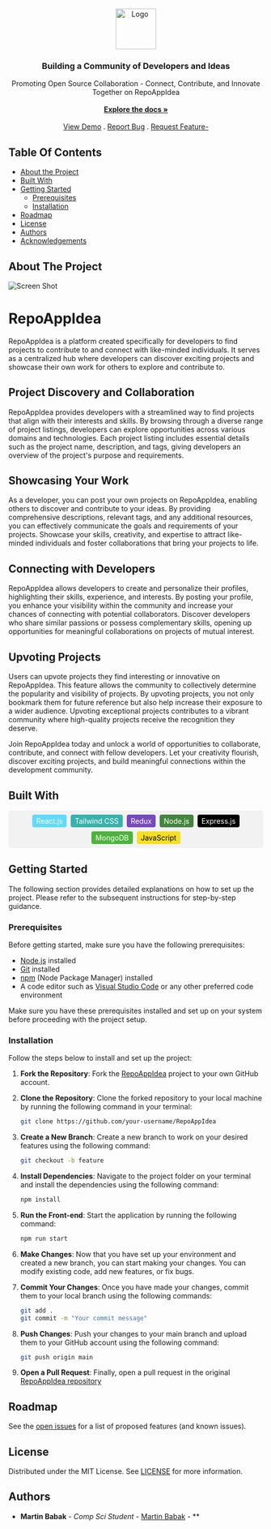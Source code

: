<br/>
<p align="center">
  <a href="https://github.com/ShaanCoding/ReadME-Generator">
    <img src="https://github.com/martinyis/RepoAppIdea/blob/main/src/assets/logo_transparent.png?raw=true" alt="Logo" width="80" height="80">
  </a>

  <h3 align="center">Building a Community of Developers and Ideas</h3>

  <p align="center">
    Promoting Open Source Collaboration - Connect, Contribute, and Innovate Together on RepoAppIdea
    <br/>
    <br/>
    <a href="https://github.com/martinyis/RepoAppIdea"><strong>Explore the docs »</strong></a>
    <br/>
    <br/>
    <a href="https://github.com/martinyis/RepoAppIdea">View Demo</a>
    .
    <a href="https://github.com/martinyis/RepoAppIdea/issues">Report Bug</a>
    .
    <a href="https://github.com/martinyis/RepoAppIdea/issues">Request Feature-</a>
  </p>
</p>

## Table Of Contents

- [About the Project](#about-the-project)
- [Built With](#built-with)
- [Getting Started](#getting-started)
  - [Prerequisites](#prerequisites)
  - [Installation](#installation)
- [Roadmap](#roadmap)
- [License](#license)
- [Authors](#authors)
- [Acknowledgements](#acknowledgements)

## About The Project

![Screen Shot](https://github.com/martinyis/RepoAppIdea/blob/main/src/assets/design/starter-design-pic.png?raw=true)

# RepoAppIdea

RepoAppIdea is a platform created specifically for developers to find projects to contribute to and connect with like-minded individuals. It serves as a centralized hub where developers can discover exciting projects and showcase their own work for others to explore and contribute to.

## Project Discovery and Collaboration

RepoAppIdea provides developers with a streamlined way to find projects that align with their interests and skills. By browsing through a diverse range of project listings, developers can explore opportunities across various domains and technologies. Each project listing includes essential details such as the project name, description, and tags, giving developers an overview of the project's purpose and requirements.

## Showcasing Your Work

As a developer, you can post your own projects on RepoAppIdea, enabling others to discover and contribute to your ideas. By providing comprehensive descriptions, relevant tags, and any additional resources, you can effectively communicate the goals and requirements of your projects. Showcase your skills, creativity, and expertise to attract like-minded individuals and foster collaborations that bring your projects to life.

## Connecting with Developers

RepoAppIdea allows developers to create and personalize their profiles, highlighting their skills, experience, and interests. By posting your profile, you enhance your visibility within the community and increase your chances of connecting with potential collaborators. Discover developers who share similar passions or possess complementary skills, opening up opportunities for meaningful collaborations on projects of mutual interest.

## Upvoting Projects

Users can upvote projects they find interesting or innovative on RepoAppIdea. This feature allows the community to collectively determine the popularity and visibility of projects. By upvoting projects, you not only bookmark them for future reference but also help increase their exposure to a wider audience. Upvoting exceptional projects contributes to a vibrant community where high-quality projects receive the recognition they deserve.

Join RepoAppIdea today and unlock a world of opportunities to collaborate, contribute, and connect with fellow developers. Let your creativity flourish, discover exciting projects, and build meaningful connections within the development community.

## Built With

<div style="display: flex; flex-wrap: wrap; align-items: center; justify-content: center; gap: 8px; background-color: #f2f2f2; padding: 8px; border-radius: 4px;">
    <span style="background-color: #61DAFB; color: white; padding: 4px 8px; border-radius: 4px;">React.js</span>
    <span style="background-color: #38B2AC; color: white; padding: 4px 8px; border-radius: 4px;">Tailwind CSS</span>
    <span style="background-color: #764ABC; color: white; padding: 4px 8px; border-radius: 4px;">Redux</span>
    <span style="background-color: #43853D; color: white; padding: 4px 8px; border-radius: 4px;">Node.js</span>
    <span style="background-color: #000000; color: white; padding: 4px 8px; border-radius: 4px;">Express.js</span>
    <span style="background-color: #4DB33D; color: white; padding: 4px 8px; border-radius: 4px;">MongoDB</span>
    <span style="background-color: #F7DF1E; color: black; padding: 4px 8px; border-radius: 4px;">JavaScript</span>
</div>

## Getting Started

The following section provides detailed explanations on how to set up the project. Please refer to the subsequent instructions for step-by-step guidance.

### Prerequisites

Before getting started, make sure you have the following prerequisites:

- [Node.js](https://nodejs.org) installed
- [Git](https://git-scm.com) installed
- [npm](https://www.npmjs.com) (Node Package Manager) installed
- A code editor such as [Visual Studio Code](https://code.visualstudio.com) or any other preferred code environment

Make sure you have these prerequisites installed and set up on your system before proceeding with the project setup.

### Installation

Follow the steps below to install and set up the project:

1. **Fork the Repository**: Fork the [RepoAppIdea](https://github.com/martinyis/RepoAppIdea) project to your own GitHub account.

2. **Clone the Repository**: Clone the forked repository to your local machine by running the following command in your terminal:

   ```bash
   git clone https://github.com/your-username/RepoAppIdea
   ```

3. **Create a New Branch**: Create a new branch to work on your desired features using the following command:

   ```bash
   git checkout -b feature
   ```

4. **Install Dependencies**: Navigate to the project folder on your terminal and install the dependencies using the following command:

   ```bash
   npm install
   ```

5. **Run the Front-end**: Start the application by running the following command:

   ```bash
   npm run start
   ```

6. **Make Changes**: Now that you have set up your environment and created a new branch, you can start making your changes. You can modify existing code, add new features, or fix bugs.

7. **Commit Your Changes**: Once you have made your changes, commit them to your local branch using the following commands:

   ```bash
   git add .
   git commit -m "Your commit message"
   ```

8. **Push Changes**: Push your changes to your main branch and upload them to your GitHub account using the following command:

   ```bash
   git push origin main
   ```

9. **Open a Pull Request**: Finally, open a pull request in the original [RepoAppIdea repository](https://github.com/martinyis/RepoAppIdea/pulls)

## Roadmap

See the [open issues](https://github.com/martinyis/RepoAppIdea/issues) for a list of proposed features (and known issues).

## License

Distributed under the MIT License. See [LICENSE](https://github.com/martinyis/RepoAppIdea/LICENSE.md) for more information.

## Authors

- **Martin Babak** - _Comp Sci Student_ - [Martin Babak](https://github.com/martinyis) - \*\*
